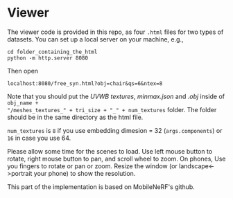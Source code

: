 # Viewer
The viewer code is provided in this repo, as four <code>.html</code> files for two types of datasets.
You can set up a local server on your machine, e.g.,
```
cd folder_containing_the_html
python -m http.server 8080
```
Then open
```
localhost:8080/free_syn.html?obj=chair&qs=6&ntex=8
```
Note that you should put the *UVWB textures*, *minmax.json* and *.obj* inside of <code>obj_name + "/meshes_textures_" + tri_size + "_" + num_textures</code> folder. The folder should be in the same directory as the html file.

<code>num_textures</code> is <code>8</code> if you use embedding dimesion = 32 (<code>args.components</code>) or <code>16</code> in case you use 64.

Please allow some time for the scenes to load. Use left mouse button to rotate, right mouse button to pan, and scroll wheel to zoom. On phones, Use you fingers to rotate or pan or zoom. Resize the window (or landscape<->portrait your phone) to show the resolution.

This part of the implementation is based on MobileNeRF's github.